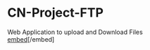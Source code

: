 # CN-Project-FTP
Web Application to upload and Download Files
<br>
[embed](https://github.com/BedantaGautom/Web-app-project/files/11903423/Cn.project.final.pdf)[/embed]
